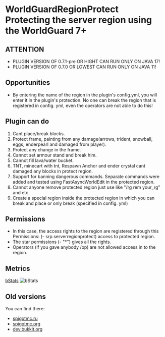 # WorldGuardRegionProtect Protecting the server region using the WorldGuard 7+

## ATTENTION

* PLUGIN VERSION OF 0.7.1-pre OR HIGHT CAN RUN ONLY ON JAVA 17!
* PLUGIN VERSION OF 0.7.0 OR LOWEST CAN RUN ONLY ON JAVA 11!

## Opportunities

* By entering the name of the region in the plugin's config.yml, you will enter it in the plugin's protection. No one can break the region that is registered in config. yml, even the operators are not able to do this!

## Plugin can do

1. Cant place/break blocks.
2. Protect frame, painting from any damage(arrows, trident, snowball, eggs, enderpearl and damaged from player).
3. Protect any change in the frame.
4. Cannot set armour stand and break him.
5. Cannot fill lava/water bucket.
6. TNT, minecart with tnt, Respawn Anchor and ender crystal cant damaged any blocks in protect region.
7. Support for banning dangerous commands. Separate commands were added and tested using FastAsyncWorldEdit in the protected region.
8. Cannot anyone remove protected region just use like "/rg rem your_rg" and etc.
9. Create a special region inside the protected region in which you can break and place or only break (specified in config. yml)

## Permissions

* In this case, the access rights to the region are registered through this Permissions: (- srp.serverregionprotect) access to protected region.
* The star permissions (- "*") gives all the rights.
* Operators (if you gave anybody /op) are not allowed access in to the region.

## Metrics
[bStats](https://bstats.org/plugin/bukkit/ServerRegionProtect/12975)
![bStats](https://bstats.org/signatures/bukkit/WorldGuardRegionProtect.svg)

## Old versions

 You can find there:
* [spigotmc.ru](https://spigotmc.ru/resources/serverregionprotect-1-12-x-bolshe-ne-podderzhivaetsja.518/)
* [spigotmc.org](https://www.spigotmc.org/resources/serverregionprotect-1-12-unsupported-anymore.81333/)
* [dev.bukkit.org](https://dev.bukkit.org/projects/serverregionprotect-protect-the-private-region)

